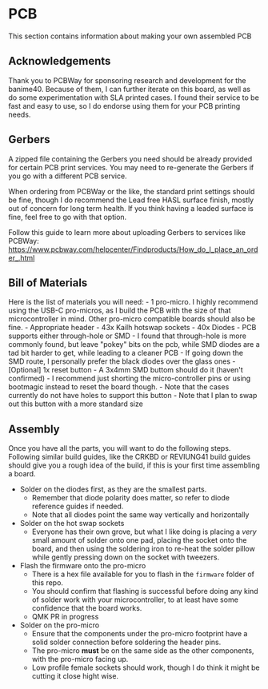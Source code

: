 # PCB
This section contains information about making your own assembled PCB

## Acknowledgements
Thank you to PCBWay for sponsoring research and development for the banime40. Because of them, I can further iterate on this board, as well as do some experimentation with SLA printed cases. I found their service to be fast and easy to use, so I do endorse using them for your PCB printing needs.

## Gerbers
A zipped file containing the Gerbers you need should be already provided for certain PCB print services. You may need to re-generate the Gerbers if you go with a different PCB service.

When ordering from PCBWay or the like, the standard print settings should be fine, though I do recommend the Lead free HASL surface finish, mostly out of concern for long term health. If you think having a leaded surface is fine, feel free to go with that option.

Follow this guide to learn more about uploading Gerbers to services like PCBWay: 
https://www.pcbway.com/helpcenter/Findproducts/How_do_I_place_an_order_.html

## Bill of Materials
Here is the list of materials you will need:
    - 1 pro-micro. I highly recommend using the USB-C pro-micros, as I build the PCB with the size of that microcontroller in mind. Other pro-micro compatible boards should also be fine.
    - Appropriate header
    - 43x Kailh hotswap sockets
    - 40x Diodes
        - PCB supports either through-hole or SMD
            - I found that through-hole is more commonly found, but leave "pokey" bits on the pcb, while SMD diodes are a tad bit harder to get, while leading to a cleaner PCB
            - If going down the SMD route, I personally prefer the black diodes over the glass ones
    - [Optional] 1x reset button
        - A 3x4mm SMD buttom should do it (haven't confirmed)
        - I recommend just shorting the micro-controller pins or using bootmagic instead to reset the board though.
        - Note that the cases currently do not have holes to support this button
        - Note that I plan to swap out this button with a more standard size

## Assembly
Once you have all the parts, you will want to do the following steps. Following similar build guides, like the CRKBD or REVIUNG41 build guides should give you a rough idea of the build, if this is your first time assembling a board.
- Solder on the diodes first, as they are the smallest parts.
    - Remember that diode polarity does matter, so refer to diode reference guides if needed.
    - Note that all diodes point the same way vertically and horizontally
- Solder on the hot swap sockets
    - Everyone has their own grove, but what I like doing is placing a _very_ small amount of solder onto one pad, placing the socket onto the board, and then using the soldering iron to re-heat the solder pillow while gently pressing down on the socket with tweezers.
- Flash the firmware onto the pro-micro
    - There is a hex file available for you to flash in the `firmware` folder of this repo.
    - You should confirm that flashing is successful before doing any kind of solder work with your microcontroller, to at least have some confidence that the board works.
    - QMK PR in progress
- Solder on the pro-micro
    - Ensure that the components under the pro-micro footprint have a solid solder connection before soldering the header pins.
    - The pro-micro **must** be on the same side as the other components, with the pro-micro facing up.
    - Low profile female sockets should work, though I do think it might be cutting it close hight wise.
